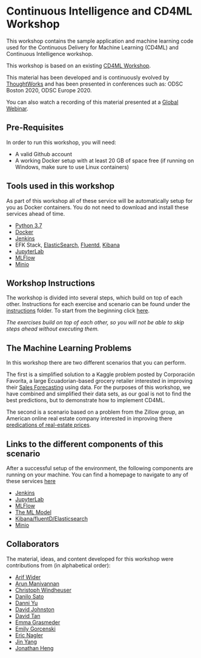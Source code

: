 # Continuous Intelligence and CD4ML Workshop

This workshop contains the sample application and machine learning code used for the Continuous Delivery for Machine Learning (CD4ML) and Continuous Intelligence workshop. 

This workshop is based on an existing [CD4ML Workshop](https://github.com/ThoughtWorksInc/cd4ml-workshop).

This material has been developed and is continuously evolved by [ThoughtWorks](https://www.thoughtworks.com/open-source) and has been presented in conferences such as: ODSC Boston 2020, ODSC Europe 2020.

You can also watch a recording of this material presented at a [Global Webinar](https://www.thoughtworks.com/continuous-delivery-for-machine-learning).

## Pre-Requisites

In order to run this workshop, you will need:

* A valid Github account
* A working Docker setup with at least 20 GB of space free (if running on Windows, make sure to use Linux containers)

## Tools used in this workshop

As part of this workshop all of these service will be automatically setup for you as Docker containers. You do not need to download and install these services ahead of time.

* [Python 3.7](https://www.python.org/downloads/release/python-377/)
* [Docker](https://www.docker.com/)
* [Jenkins](https://jenkins.io/)
* EFK Stack, [ElasticSearch](https://www.elastic.co/elasticsearch/), [Fluentd](https://www.fluentd.org/), [Kibana](https://www.elastic.co/kibana) 
* [JupyterLab](https://jupyterlab.readthedocs.io/en/stable/)
* [MLFlow](https://mlflow.org)
* [Minio](https://min.io/)

## Workshop Instructions

The workshop is divided into several steps, which build on top of each other. Instructions for each exercise and scenario can be found under the [instructions](./instructions) folder. To start from the beginning click [here](./instructions/1-SystemSetup.md).

*The exercises build on top of each other, so you will not be able to skip steps ahead without executing them.*

## The Machine Learning Problems

In this workshop there are two different scenarios that you can perform.

The first is a simplified solution to a Kaggle problem posted by Corporación Favorita, a large Ecuadorian-based grocery retailer interested in improving their [Sales Forecasting](https://www.kaggle.com/c/favorita-grocery-sales-forecasting/overview) using data. For the purposes of this workshop, we have combined and simplified their data sets, as our goal is not to find the best predictions, but to demonstrate how to implement CD4ML.

The second is a scenario based on a problem from the Zillow group, an American online real estate company interested in improving there [predications of real-estate prices](https://www.kaggle.com/c/zillow-prize-1). 

## Links to the different components of this scenario

After a successful setup of the environment, the following components are running on your machine. You can find a homepage to navigate to any of these services [here](http://localhost:3000)

* [Jenkins](http://localhost:10000/blue)
* [JupyterLab](http://127.0.0.1:8888/lab)
* [MLFlow](http://localhost:12000)
* [The ML Model](http://localhost:11000)
* [Kibana/fluentD/Elasticsearch](http://localhost:5601/app/kibana)
* [Minio](http://localhost:9000)

## Collaborators

The material, ideas, and content developed for this workshop were contributions from (in alphabetical order):

* [Arif Wider](https://github.com/arifwider)
* [Arun Manivannan](https://github.com/arunma)
* [Christoph Windheuser](https://github.com/ciwin)
* [Danilo Sato](https://github.com/dtsato)
* [Danni Yu](https://github.com/danniyu)
* [David Johnston](https://github.com/dave31415)
* [David Tan](https://github.com/davified)
* [Emma Grasmeder](https://github.com/emilyagras)
* [Emily Gorcenski](https://github.com/Gorcenski)
* [Eric Nagler](https://github.com/ericnagler)
* [Jin Yang](https://github.com/yytina)
* [Jonathan Heng](https://github.com/jonheng)
